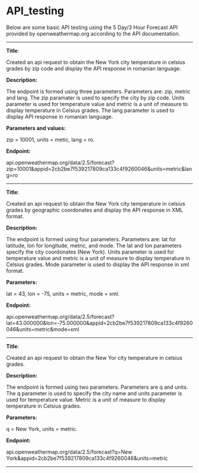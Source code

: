 # API_testing

Below are some basic API testing using the 5 Day/3 Hour Forecast API provided by openweathermap.org according to the API documentation. 

---------------------

**Title**:

Created an api request to obtain the New York city temperature in celsius grades by zip code and display the API response in romanian language. 

**Description:** 

The endpoint is formed using three parameters. Parameters are: zip, metric and lang. The zip paramater is used to specify the city by zip code. Units parameter is used for temperature value and metric is a unit of measure to display temperature in Celsius grades. The lang parameter is used to display API response in romanian language.  

**Parameters and values:** 

zip = 10001, units = metic, lang = ro. 

**Endpoint:** 

api.openweathermap.org/data/2.5/forecast?zip=10001&appid=2cb2be7f539217809ca133c4f9260046&units=metric&lang=ro

---------------------

**Title**: 

Created an api request to obtain the New York city temperature in celsius grades by geographic coordonates and display the API response in XML format.  

**Description:** 

The endpoint is formed using four parameters. Parameters are: lat for latitude, lon for longitude, metric, and mode. The lat and lon parameters specify the city coordonates (New York). Units parameter is used for temperature value and metric is a unit of measure to display temperature in Celsius grades. Mode parameter is used to display the API response in xml format.  

**Parameters:** 

lat = 43, lon = -75, units = metric, mode = xml.  

**Endpoint:** 

api.openweathermap.org/data/2.5/forecast?lat=43.000000&lon=-75.000000&appid=2cb2be7f539217809ca133c4f9260046&units=metric&mode=xml

---------------------

**Title**: 

Created an api request to obtain the New Yor city temperature in celsius grades. 

**Description:** 

The endpoint is formed using two parameters. Parameters are q and units. The q parameter is used to specify the city name and units parameter is used for temperature value. Metric is a unit of measure to display temperature in Celsius grades. 

**Parameters:** 

q = New York, units = metric. 

**Endpoint:** 

api.openweathermap.org/data/2.5/forecast?q=New York&appid=2cb2be7f539217809ca133c4f9260046&units=metric

---------------------
